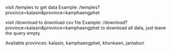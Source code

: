 visit /temples to get data
Example: /temples?province=kalasin&province=kamphaengphet		

visit /download to download csv file
Example: /download?province=kalasin&province=kamphaengphet
to download all data, just leave the query empty

Available provinces:
kalasin, kamphaengphet, khonkaen, jantaburi